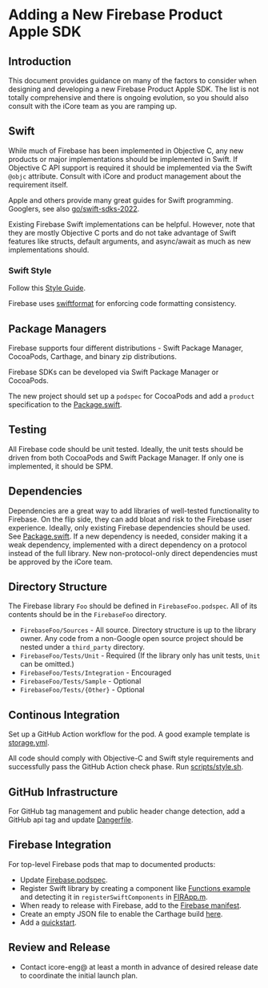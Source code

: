 # Adding a New Firebase Product Apple SDK

## Introduction

This document provides guidance on many of the factors to consider when designing and developing
a new Firebase Product Apple SDK. The list is not totally comprehensive and there is ongoing
evolution, so you should also consult with the iCore team as you are ramping up.

## Swift

While much of Firebase has been implemented in Objective C, any new products or major
implementations should be implemented in Swift. If Objective C API support is required it should
be implemented via the Swift `@objc` attribute. Consult with iCore and product management about
the requirement itself.

Apple and others provide many great guides for Swift programming. Googlers, see also
[go/swift-sdks-2022](https://docs.google.com/presentation/d/1vCPxLYXPU_xI-VrrBIcAqOs4L7_c8JNCYTE9DDQEnpw/edit#slide=id.gb0614adf71_0_0).

Existing Firebase Swift implementations can be helpful. However, note that they are mostly
Objective C ports and do not take advantage of Swift features like structs, default arguments, and
async/await as much as new implementations should.

### Swift Style

Follow this [Style Guide](https://google.github.io/swift/).

Firebase uses [swiftformat](https://github.com/nicklockwood/SwiftFormat) for enforcing code
formatting consistency.

## Package Managers

Firebase supports four different distributions - Swift Package Manager, CocoaPods, Carthage, and
binary zip distributions.

Firebase SDKs can be developed via Swift Package Manager or CocoaPods.

The new project should set up a `podspec` for CocoaPods and add a `product` specification to
the [Package.swift](Package.swift).

## Testing

All Firebase code should be unit tested. Ideally, the unit tests should be driven from both
CocoaPods and Swift Package Manager. If only one is implemented, it should be SPM.

## Dependencies

Dependencies are a great way to add libraries of well-tested functionality to Firebase. On the flip
side, they can add bloat and risk to the Firebase user experience. Ideally, only existing Firebase
dependencies should be used. See [Package.swift](Package.swift). If a new dependency is needed,
consider making it a weak dependency, implemented with a direct dependency on a protocol instead of
the full library. New non-protocol-only direct dependencies must be approved by the iCore team.

## Directory Structure

The Firebase library `Foo` should be defined in `FirebaseFoo.podspec`. All of its
contents should be in the `FirebaseFoo` directory.

* `FirebaseFoo/Sources` - All source. Directory structure is up to the library owner. Any code from a
non-Google open source project should be nested under a `third_party` directory.
* `FirebaseFoo/Tests/Unit` - Required (If the library only has unit tests, `Unit` can be omitted.)
* `FirebaseFoo/Tests/Integration` - Encouraged
* `FirebaseFoo/Tests/Sample` - Optional
* `FirebaseFoo/Tests/{Other}` - Optional

## Continous Integration

Set up a GitHub Action workflow for the pod. A good example template is
[storage.yml](.github/workflows/storage.yml).

All code should comply with Objective-C and Swift style requirements and successfully pass
the GitHub Action check phase. Run [scripts/style.sh](scripts/style.sh).

## GitHub Infrastructure

For GitHub tag management and public header change detection, add a GitHub api tag and update
[Dangerfile](Dangerfile).

## Firebase Integration

For top-level Firebase pods that map to documented products:

* Update [Firebase.podspec](Firebase.podspec).
* Register Swift library by creating a component like
  [Functions example](FirebaseFunctions/Sources/Internal/FunctionsComponent.swift) and
  detecting it in `registerSwiftComponents` in
  [FIRApp.m](FirebaseCore/Sources/FIRApp.m).
* When ready to release with Firebase, add to the
  [Firebase manifest](ReleaseTooling/Sources/FirebaseManifest/FirebaseManifest.swift).
* Create an empty JSON file to enable the Carthage build
  [here](ReleaseTooling/Sources/CarthageJSON).
* Add a [quickstart](https://github.com/firebase/quickstart-ios).

## Review and Release

* Contact icore-eng@ at least a month in advance of desired release date to coordinate the
  initial launch plan.
